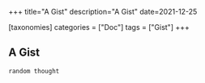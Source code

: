 +++
title="A Gist"
description="A Gist"
date=2021-12-25

[taxonomies]
categories = ["Doc"]
tags = ["Gist"]
+++

## A Gist

```text
random thought
```
